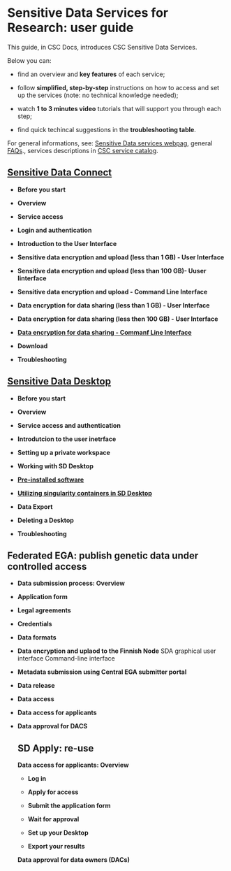 
# Sensitive Data Services for Research: user guide

This guide, in CSC Docs, introduces CSC Sensitive Data Services. 

Below you can:

* find an overview and **key features** of each service;

* follow **simplified, step-by-step** instructions on how to access and set up the services (note: no technical knowledge needed);

* watch **1 to 3 minutes video** tutorials that will support you through each step;

* find quick techincal suggestions in the **troubleshooting table**.





For general informations, see:
[Sensitive Data services webpag](https://research.csc.fi/sensitive-data-services-for-research), general [FAQs](../sensitive-data/faq_index.md)., services descriptions in [CSC service catalog](https://research.csc.fi/service-catalog).



  
## [Sensitive Data Connect](./sd_connect.md)
   
 * **Before you start**
 
 * **Overview**

 * **Service access**
 
 * **Login and authentication**
   
 * **Introduction to the User Interface**
   
 * **Sensitive data encryption and upload (less than 1 GB) - User Interface**
 
 * **Sensitive data encryption and upload (less than 100 GB)- Uuser Iinterface**
 
 * **Sensitive data encryption and upload - Command Line Interface**
       
 * **Data encryption for data sharing (less than 1 GB) - User Interface**
 
 * **Data encryption for data sharing (less then 100 GB) -  User Interface**
 
 * [**Data encryption for data sharing - Commanf Line Interface**](./crypt4gh_client.md )
 
 * **Download**

 * **Troubleshooting**
 

  

## [Sensitive Data Desktop](./sd_desktop.md)

  * **Before you start**
  
  * **Overview**
 
  * **Service access and authentication**

  * **Introdutcion to the user inetrface**

  * **Setting up a private workspace** 

  * **Working with SD Desktop**

  * [**Pre-installed software**](./pre-installed_software.md)
  
  * [**Utilizing singularity containers in SD Desktop**](sd-desktop-singularity.md)

  * **Data Export**

  * **Deleting a Desktop**
  
   * **Troubleshooting**
  
  

  
  
## Federated EGA: publish genetic data under controlled access
 
*  **Data submission process: Overview**

* **Application form**

* **Legal agreements**

* **Credentials**

* **Data formats**

* **Data encryption and uplaod to the Finnish Node**
          SDA graphical user interface
          Command-line interface
          
 * **Metadata submission using Central EGA submitter portal**
 
 * **Data release**

* **Data access**

* **Data access for applicants**

* **Data approval for DACS**
  
  
  
  ## SD Apply: re-use
  
  **Data access for applicants: Overview**
  
  * **Log in**
  
  * **Apply for access**
  
  * **Submit the application form**
  
  * **Wait for approval**
  
  * **Set up your Desktop**
  
  * **Export your results**
  
  **Data approval for data owners (DACs)**







  

  












  

